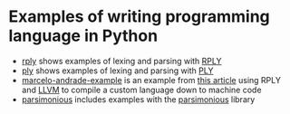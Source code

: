# Examples of writing programming language in Python

- [rply](./rply) shows examples of lexing and parsing with [RPLY](https://github.com/alex/rply)
- [ply](./ply) shows examples of lexing and parsing with [PLY](https://github.com/dabeaz/ply)
- [marcelo-andrade-example](./marcelo-andrade-example) is an example from [this article](https://blog.usejournal.com/writing-your-own-programming-language-and-compiler-with-python-a468970ae6df) using RPLY and [LLVM](https://llvm.org/) to compile a custom language down to machine code
- [parsimonious](./parsimonious) includes examples with the [parsimonious](https://github.com/erikrose/parsimonious) library
